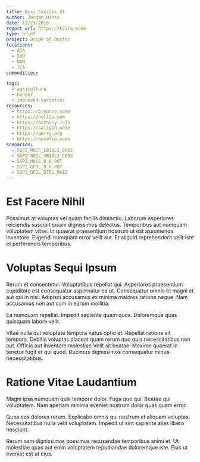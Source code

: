 ```yaml
---
title: Nisi Facilis Ut
author: Jordan Hintz
date: 12/23/2016
report url: https://kiara.name
type: brief
project: Bride of Buster
locations:
  - AIA
  - SXM
  - NAM
  - TCA
commodities:

tags:
  - agriculture
  - hunger
  - improved-varieties
resources:
  - https://breanne.name
  - https://hollie.com
  - https://anthony.info
  - https://aaliyah.name
  - https://gerry.org
  - https://aurelio.name
scenarios:
  - SSP2_NOCC_CBIOL1_CASS
  - SSP2_NOCC_CBIOL3_CASS
  - SSP2_NOCC_D_H_POT
  - SSP2_GFDL_D_H_POT
  - SSP2_GFDL_DTOL_MAIZ
---
```

# Est Facere Nihil
Possimus at voluptas vel quam facilis distinctio. Laborum asperiores reiciendis suscipit ipsam dignissimos delectus. Temporibus aut numquam voluptatem vitae. In quaerat praesentium nostrum ut est assumenda inventore. Eligendi numquam error velit aut. Et aliquid reprehenderit velit iste et perferendis temporibus.

# Voluptas Sequi Ipsum
Rerum et consectetur. Voluptatibus repellat qui. Asperiores praesentium cupiditate est consequatur aspernatur ea ut. Consequatur omnis et magni et aut qui in nisi. Adipisci accusamus ex minima maiores ratione neque. Nam accusamus non aut cum in earum mollitia.
 Ea numquam repellat. Impedit sapiente quam quos. Doloremque quas quisquam labore velit.
 Vitae nulla qui voluptate tempora natus optio et. Repellat ratione sit tempora. Debitis voluptas placeat quam rerum quo quia necessitatibus non aut. Officia aut inventore molestiae.Velit sit beatae. Maxime quaerat in tenetur fugit et qui quod. Ducimus dignissimos consequatur minus necessitatibus.

# Ratione Vitae Laudantium
Magni ipsa numquam quis tempore dolor. Fuga quo qui. Beatae qui voluptatem. Nam aperiam minima eveniet nostrum dolor quas quam error.
 Quos eos dolores rerum. Explicabo omnis qui nostrum et aliquam voluptas. Necessitatibus nulla velit voluptatem. Impedit ut sint sapiente alias libero nesciunt.
 Rerum nam dignissimos possimus recusandae temporibus animi et. Ut molestiae quas aut enim voluptatem repudiandae doloremque iste. Eius ut eveniet est ut eius.
